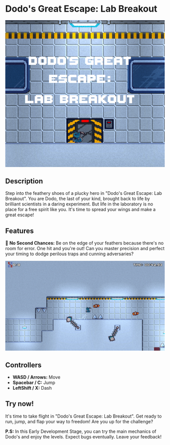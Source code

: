 # Dodo's Great Escape: Lab Breakout

![Dodo's Great Escape Logo](assets/Dodo's_Logo.png)

## Description

Step into the feathery shoes of a plucky hero in "Dodo's Great Escape: Lab Breakout". You are Dodo, the last of your kind, brought back to life by brilliant scientists in a daring experiment. But life in the laboratory is no place for a free spirit like you. It's time to spread your wings and make a great escape!

## Features

🏃 **No Second Chances:** Be on the edge of your feathers because there's no room for error. One hit and you're out! Can you master precision and perfect your timing to dodge perilous traps and cunning adversaries?

![Gameplay Screenshot](assets/Picture2.png)

## Controllers

- **WASD / Arrows:** Move
- **Spacebar / C:** Jump
- **LeftShift / X:** Dash

## Try now!

It's time to take flight in "Dodo's Great Escape: Lab Breakout". Get ready to run, jump, and flap your way to freedom! Are you up for the challenge?

**P.S:** In this Early Development Stage, you can try the main mechanics of Dodo's and enjoy the levels. Expect bugs eventually. Leave your feedback!
